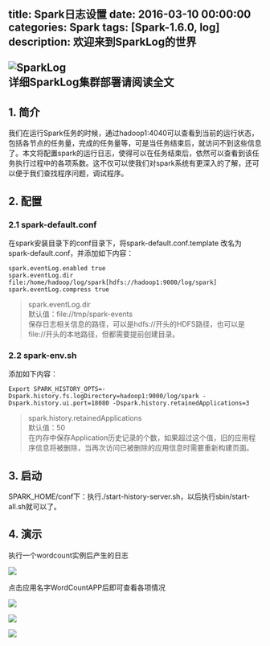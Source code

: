 title: Spark日志设置
date: 2016-03-10 00:00:00
categories: Spark
tags: [Spark-1.6.0, log]
description: 欢迎来到SparkLog的世界<br><br><img src="/images/spark/n6.png" alt="SparkLog"><br>详细SparkLog集群部署请阅读全文
---

## 1. 简介

我们在运行Spark任务的时候，通过hadoop1:4040可以查看到当前的运行状态，包括各节点的任务量，完成的任务量等，可是当任务结束后，就访问不到这些信息了。本文将配置spark的运行日志，使得可以在任务结束后，依然可以查看到该任务执行过程中的各项系数。这不仅可以使我们对spark系统有更深入的了解，还可以便于我们查找程序问题，调试程序。

## 2. 配置

### 2.1 spark-default.conf

在spark安装目录下的conf目录下，将spark-default.conf.template 改名为 spark-default.conf，并添加如下内容：

	spark.eventLog.enabled true 
	spark.eventLog.dir file:/home/hadoop/log/spark[hdfs://hadoop1:9000/log/spark]
	spark.eventLog.compress true

> spark.eventLog.dir  
> 默认值：file://tmp/spark-events  
> 保存日志相关信息的路径，可以是hdfs://开头的HDFS路径，也可以是file://开头的本地路径，但都需要提前创建目录。

### 2.2 spark-env.sh

添加如下内容：

	Export SPARK_HISTORY_OPTS=-Dspark.history.fs.logDirectory=hadoop1:9000/log/spark -Dspark.history.ui.port=18080 -Dspark.history.retainedApplications=3 

> spark.history.retainedApplications  
> 默认值：50  
> 在内存中保存Application历史记录的个数，如果超过这个值，旧的应用程序信息将被删除，当再次访问已被删除的应用信息时需要重新构建页面。

## 3. 启动

SPARK_HOME/conf下：执行./start-history-server.sh，以后执行sbin/start-all.sh就可以了。

## 4. 演示

执行一个wordcount实例后产生的日志

![](/images/spark/n2.png)

点击应用名字WordCountAPP后即可查看各项情况

![](/images/spark/n3.png)

![](/images/spark/n4.png)

![](/images/spark/n5.png)


